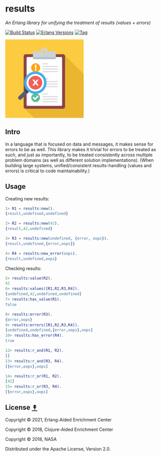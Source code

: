 # results

*An Erlang library for unifying the treatment of results (values + errors)*

[![Build Status][gh-actions-badge]][gh-actions]
[![Erlang Versions][erlang-badge]][versions]
[![Tag][github-tag-badge]][github-tag]

[![Project Logo][logo]][logo-large]

## Intro

In a language that is focused on data and messages, it makes sense for errors to be as
well. This library makes it trivial for errors to be treated as such, and just as importantly,
to be treated consistently across multiple problem domains (as well as different solution implementations). (When building large systems, unified/consistent results-handling (values and errors) is critical to code maintainability.)

## Usage

Creating new results:

``` erlang
1> R1 = results:new().
{result,undefined,undefined}
```

``` erlang
2> R2 = results:new(42).
{result,42,undefined}
```

``` erlang
3> R3 = results:new(undefined, {error, oops}).
{result,undefined,{error,oops}}
```

``` erlang
4> R4 = results:new_error(oops).
{result,undefined,oops}
```

Checking results:

``` erlang
5> results:value(R2).
42
6> results:values([R1,R2,R3,R4]).
[undefined,42,undefined,undefined]
7> results:has_value(R1).
false
```

``` erlang
8> results:error(R3).
{error,oops}
9> results:errors([R1,R2,R3,R4]).
[undefined,undefined,{error,oops},oops]
10> results:has_error(R4).
true
```

``` erlang
12> results:r_and(R1, R2).
[]
13> results:r_and(R3, R4).
[{error,oops},oops]
```

``` erlang
14> results:r_or(R1, R2).
[42]
15> results:r_or(R3, R4).
[{error,oops},oops]
```


## License [&#x219F;](#contents)

Copyright © 2021, Erlang-Aided Enrichment Center

Copyright © 2018, Clojure-Aided Enrichment Center

Copyright © 2018, NASA

Distributed under the Apache License, Version 2.0.

[//]: ---Named-Links---

[logo]: priv/images/logo.png
[logo-large]: priv/images/logo-large.png
[github]: https://github.com/erlsci/results
[gh-actions-badge]: https://github.com/erlsci/results/workflows/ci%2Fcd/badge.svg
[gh-actions]: https://github.com/erlsci/results/actions
[erlang-badge]: https://img.shields.io/badge/erlang-19%20to%2024-blue.svg
[versions]: https://github.com/erlsci/results/blob/master/.github/workflows/cicd.yml
[github-tag]: https://github.com/erlsci/results/tags
[github-tag-badge]: https://img.shields.io/github/tag/erlsci/results.svg
[github-downloads]: https://img.shields.io/github/downloads/erlsci/results/total.svg
